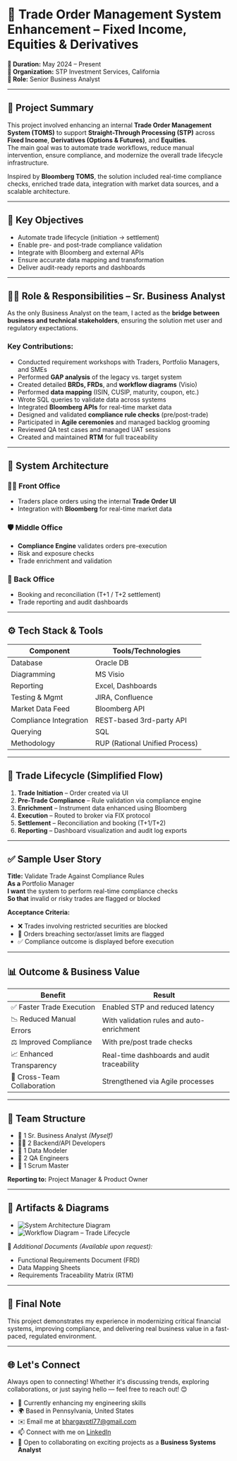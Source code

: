 # 🏦 Trade Order Management System Enhancement – Fixed Income, Equities & Derivatives

**📅 Duration:** May 2024 – Present  
**🏢 Organization:** STP Investment Services, California  
**👤 Role:** Senior Business Analyst  

---

## 🚀 Project Summary

This project involved enhancing an internal **Trade Order Management System (TOMS)** to support **Straight-Through Processing (STP)** across **Fixed Income**, **Derivatives (Options & Futures)**, and **Equities**.  
The main goal was to automate trade workflows, reduce manual intervention, ensure compliance, and modernize the overall trade lifecycle infrastructure.

Inspired by **Bloomberg TOMS**, the solution included real-time compliance checks, enriched trade data, integration with market data sources, and a scalable architecture.

---

## 🎯 Key Objectives

- Automate trade lifecycle (initiation → settlement)
- Enable pre- and post-trade compliance validation
- Integrate with Bloomberg and external APIs
- Ensure accurate data mapping and transformation
- Deliver audit-ready reports and dashboards

---

## 👨‍💼 Role & Responsibilities – Sr. Business Analyst

As the only Business Analyst on the team, I acted as the **bridge between business and technical stakeholders**, ensuring the solution met user and regulatory expectations.

### Key Contributions:

- Conducted requirement workshops with Traders, Portfolio Managers, and SMEs  
- Performed **GAP analysis** of the legacy vs. target system  
- Created detailed **BRDs, FRDs**, and **workflow diagrams** (Visio)  
- Performed **data mapping** (ISIN, CUSIP, maturity, coupon, etc.)  
- Wrote SQL queries to validate data across systems  
- Integrated **Bloomberg APIs** for real-time market data  
- Designed and validated **compliance rule checks** (pre/post-trade)  
- Participated in **Agile ceremonies** and managed backlog grooming  
- Reviewed QA test cases and managed UAT sessions  
- Created and maintained **RTM** for full traceability  

---

## 🧱 System Architecture

### 🧑‍💼 Front Office
- Traders place orders using the internal **Trade Order UI**
- Integration with **Bloomberg** for real-time market data

### 🛡 Middle Office
- **Compliance Engine** validates orders pre-execution
- Risk and exposure checks
- Trade enrichment and validation

### 🏦 Back Office
- Booking and reconciliation (T+1 / T+2 settlement)
- Trade reporting and audit dashboards

---

## ⚙️ Tech Stack & Tools

| Component               | Tools/Technologies                        |
|------------------------|--------------------------------------------|
| Database               | Oracle DB                                 |
| Diagramming            | MS Visio                                  |
| Reporting              | Excel, Dashboards                         |
| Testing & Mgmt         | JIRA, Confluence                          |
| Market Data Feed       | Bloomberg API                             |
| Compliance Integration | REST-based 3rd-party API                  |
| Querying               | SQL                                       |
| Methodology            | RUP (Rational Unified Process)            |

---

## 🔁 Trade Lifecycle (Simplified Flow)

1. **Trade Initiation** – Order created via UI  
2. **Pre-Trade Compliance** – Rule validation via compliance engine  
3. **Enrichment** – Instrument data enhanced using Bloomberg  
4. **Execution** – Routed to broker via FIX protocol  
5. **Settlement** – Reconciliation and booking (T+1/T+2)  
6. **Reporting** – Dashboard visualization and audit log exports  

---

## ✅ Sample User Story

**Title:** Validate Trade Against Compliance Rules  
**As a** Portfolio Manager  
**I want** the system to perform real-time compliance checks  
**So that** invalid or risky trades are flagged or blocked

**Acceptance Criteria:**
- ❌ Trades involving restricted securities are blocked  
- 🚩 Orders breaching sector/asset limits are flagged  
- ✅ Compliance outcome is displayed before execution  

---

## 📊 Outcome & Business Value

| Benefit                          | Result                                         |
|----------------------------------|------------------------------------------------|
| ✅ Faster Trade Execution        | Enabled STP and reduced latency                |
| 📉 Reduced Manual Errors         | With validation rules and auto-enrichment     |
| ⚖️ Improved Compliance           | With pre/post trade checks                     |
| 📈 Enhanced Transparency         | Real-time dashboards and audit traceability   |
| 🤝 Cross-Team Collaboration     | Strengthened via Agile processes              |

---

## 👥 Team Structure

- 👤 1 Sr. Business Analyst *(Myself)*  
- 👨‍💻 2 Backend/API Developers  
- 🧠 1 Data Modeler  
- 🧪 2 QA Engineers  
- 🧭 1 Scrum Master  

**Reporting to:** Project Manager & Product Owner

---

## 📎 Artifacts & Diagrams

- ![System Architecture Diagram](./SystemArchitecture.png)  
- ![Workflow Diagram – Trade Lifecycle](./workflow-diagram.png)

📄 *Additional Documents (Available upon request):*  
- Functional Requirements Document (FRD)  
- Data Mapping Sheets  
- Requirements Traceability Matrix (RTM)

---

## 📝 Final Note

This project demonstrates my experience in modernizing critical financial systems, improving compliance, and delivering real business value in a fast-paced, regulated environment.

---

## 🌐 Let's Connect

Always open to connecting! Whether it's discussing trends, exploring collaborations, or just saying hello — feel free to reach out! 😊

- 🌱  Currently enhancing my engineering skills  
- 🌍  Based in Pennsylvania, United States   
- ✉️  Email me at [bhargavptl77@gmail.com](mailto:bhargavptl77@gmail.com)  
- 📫  Connect with me on [LinkedIn](https://www.linkedin.com/in/bhargavpatel07/)    
- 🤝  Open to collaborating on exciting projects as a **Business Systems Analyst**
